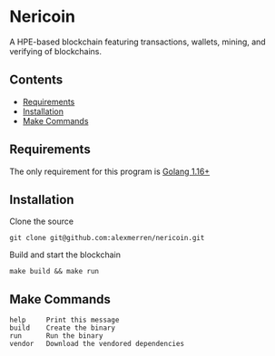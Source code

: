 # Nericoin

A HPE-based blockchain featuring transactions, wallets, mining, and verifying of blockchains.

## Contents
* [Requirements](#requirements)
* [Installation](#installation)
* [Make Commands](#make-commands)

## Requirements

The only requirement for this program is [Golang 1.16+](https://go.dev/dl/)

## Installation

Clone the source 
```
git clone git@github.com:alexmerren/nericoin.git
```

Build and start the blockchain
```
make build && make run
```

## Make Commands
```
help     Print this message
build    Create the binary 
run      Run the binary
vendor   Download the vendored dependencies 
```
